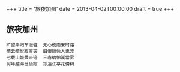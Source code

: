 +++
title = '旅夜加州'
date = 2013-04-02T00:00:00
draft = true
+++
## 旅夜加州

```text
旷望平阳车漫驻  无心夜雨来时路
晴云暗影寂寥天  旧恨新怜人鬼渡
七载山城景未谙  三春纳帕溪常雾
何年越海觅仙踪  却道江亭花傍树
```

